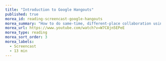 ```yaml
---
title: "Introduction to Google Hangouts"
published: true
morea_id: reading-screencast-google-hangouts
morea_summary: "How to do same-time, different-place collaboration using Google Hangouts"
morea_url: https://www.youtube.com/watch?v=W7C8jn5EPeE
morea_type: reading
morea_sort_order: 3
morea_labels:
  - Screencast
  - 13 min
---
```


